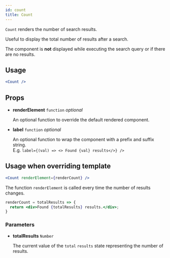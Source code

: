 ```yaml
---
id: count
title: Count
---
```


`Count` renders the number of search results.

Useful to display the total number of results after a search.

The component is **not** displayed while executing the search query or if there are no results.

## Usage

```jsx
<Count />
```

## Props

* **renderElement** `function` *optional*

  An optional function to override the default rendered component.

- **label** `function` _optional_

  An optional function to wrap the component with a prefix and suffix string. <br />
  E.g. `label={(val) => <> Found {val} results</>} />`

## Usage when overriding template

```jsx
<Count renderElement={renderCount} />
```

The function `renderElement` is called every time the number of results changes.

```jsx
renderCount = totalResults => {
  return <div>Found {totalResults} results.</div>;
}
```

### Parameters

* **totalResults** `Number`

  The current value of the `total` `results` state representing the number of results.
